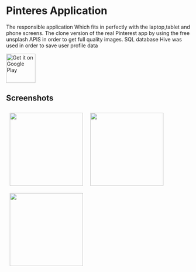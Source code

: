 # Pinteres Application



The responsible application Which fits in perfectly with the laptop,tablet and phone screens.
The clone version of the real Pinterest app by using the free unsplash APIS in order to get full quality images.
SQL database Hive was used in order to save user profile data


<p align="left">
    <img alt="Get it on Google Play"
        height="80"
        src="https://conso.market/bitrix/templates/dresscodeV2/images/download.png" />
</a>  

  

## Screenshots
<img src="https://user-images.githubusercontent.com/102592952/190423695-f79885ef-0944-4836-be38-97a457b45a30.jpg" align="left"
width="200"
    hspace="10" vspace="10">

<img src="https://user-images.githubusercontent.com/102592952/190423740-9acf2a49-2294-424e-9c0f-1ba7c08d2c79.jpg" align="left"
width="200"
    hspace="10" vspace="10">
    
  
<img src="https://user-images.githubusercontent.com/102592952/190423778-83f19d42-c813-4d73-a0f7-c3e8c34cd1f8.jpg" align="left"
width="200"
    hspace="10" vspace="10">
    



